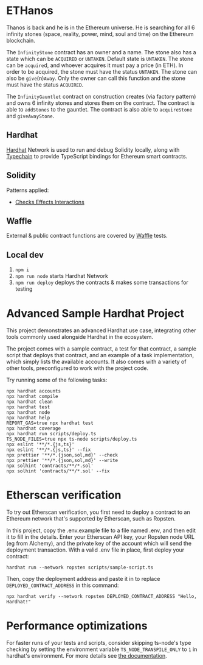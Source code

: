 # ETHanos

Thanos is back and he is in the Ethereum universe. He is searching for all 6 infinity stones
(space, reality, power, mind, soul and time) on the Ethereum blockchain.

The `InfinityStone` contract has an owner and a name. The stone also has a state which
can be `ACQUIRED` or `UNTAKEN`. Default state is `UNTAKEN`. The stone can be `acquire`d, and whoever acquires it must pay a price (in ETH). In
order to be acquired, the stone must have the status `UNTAKEN`. The stone can also be `give`(n)`Away`. Only the owner can call this function and the
stone must have the status `ACQUIRED`.

The `InfinityGauntlet` contract on construction creates (via factory pattern) and owns 6 infinity stones and stores them on the contract. The contract is
able to `addStones` to the gauntlet. The contract is also able to `acquireStone` and `giveAwayStone`.

## Hardhat

[Hardhat](https://hardhat.org/) Network is used to run and debug Solidity locally, along with [Typechain](https://github.com/ethereum-ts/TypeChain) to provide TypeScript bindings for Ethereum smart contracts.

## Solidity

Patterns applied:

- [Checks Effects Interactions](https://fravoll.github.io/solidity-patterns/checks_effects_interactions.html)

## Waffle

External & public contract functions are covered by [Waffle](https://ethereum-waffle.readthedocs.io) tests.

## Local dev

1. `npm i`
2. `npm run node` starts Hardhat Network
3. `npm run deploy` deploys the contracts & makes some transactions for testing

# Advanced Sample Hardhat Project

This project demonstrates an advanced Hardhat use case, integrating other tools commonly used alongside Hardhat in the ecosystem.

The project comes with a sample contract, a test for that contract, a sample script that deploys that contract, and an example of a task implementation, which simply lists the available accounts. It also comes with a variety of other tools, preconfigured to work with the project code.

Try running some of the following tasks:

```shell
npx hardhat accounts
npx hardhat compile
npx hardhat clean
npx hardhat test
npx hardhat node
npx hardhat help
REPORT_GAS=true npx hardhat test
npx hardhat coverage
npx hardhat run scripts/deploy.ts
TS_NODE_FILES=true npx ts-node scripts/deploy.ts
npx eslint '**/*.{js,ts}'
npx eslint '**/*.{js,ts}' --fix
npx prettier '**/*.{json,sol,md}' --check
npx prettier '**/*.{json,sol,md}' --write
npx solhint 'contracts/**/*.sol'
npx solhint 'contracts/**/*.sol' --fix
```

# Etherscan verification

To try out Etherscan verification, you first need to deploy a contract to an Ethereum network that's supported by Etherscan, such as Ropsten.

In this project, copy the .env.example file to a file named .env, and then edit it to fill in the details. Enter your Etherscan API key, your Ropsten node URL (eg from Alchemy), and the private key of the account which will send the deployment transaction. With a valid .env file in place, first deploy your contract:

```shell
hardhat run --network ropsten scripts/sample-script.ts
```

Then, copy the deployment address and paste it in to replace `DEPLOYED_CONTRACT_ADDRESS` in this command:

```shell
npx hardhat verify --network ropsten DEPLOYED_CONTRACT_ADDRESS "Hello, Hardhat!"
```

# Performance optimizations

For faster runs of your tests and scripts, consider skipping ts-node's type checking by setting the environment variable `TS_NODE_TRANSPILE_ONLY` to `1` in hardhat's environment. For more details see [the documentation](https://hardhat.org/guides/typescript.html#performance-optimizations).
